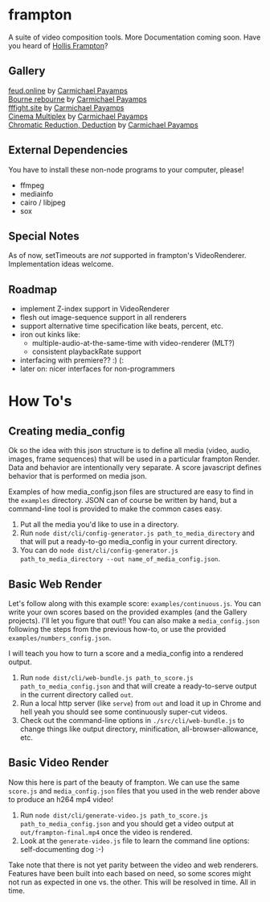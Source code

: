 # frampton
A suite of video composition tools. More Documentation coming soon.
Have you heard of [Hollis Frampton](https://en.wikipedia.org/wiki/Hollis_Frampton)?

## Gallery

[feud.online](http://www.feud.online/) by [Carmichael Payamps](http://www.carmichael.xyz)  
[Bourne rebourne](http://www.carmichael.xyz/rebourne/) by [Carmichael Payamps](http://www.carmichael.xyz)  
[fffight.site](http://www.fffight.site/) by [Carmichael Payamps](http://www.carmichael.xyz)  
[Cinema Multiplex](http://www.carmichael.xyz/multiplex/) by [Carmichael Payamps](http://www.carmichael.xyz)  
[Chromatic Reduction, Deduction](http://www.colors.black/) by [Carmichael Payamps](http://www.carmichael.xyz)

## External Dependencies

You have to install these non-node programs to your computer, please!
* ffmpeg
* mediainfo
* cairo / libjpeg
* sox

## Special Notes

As of now, setTimeouts are *not* supported in frampton's VideoRenderer. Implementation ideas welcome.

## Roadmap

* implement Z-index support in VideoRenderer
* flesh out image-sequence support in all renderers
* support alternative time specification like beats, percent, etc.
* iron out kinks like:
  * multiple-audio-at-the-same-time with video-renderer (MLT?)
  * consistent playbackRate support
* interfacing with premiere?? :) (:
* later on: nicer interfaces for non-programmers

# How To's

## Creating media_config

Ok so the idea with this json structure is to define all media (video, audio, images, frame sequences) that will be used in a particular frampton Render. Data and behavior are intentionally very separate. A score javascript defines behavior that is performed on media json.

Examples of how media_config.json files are structured are easy to find in the `examples` directory. JSON can of course be written by hand, but a command-line tool is provided to make the common cases easy.

1. Put all the media you'd like to use in a directory.
2. Run `node dist/cli/config-generator.js path_to_media_directory` and that will put a ready-to-go media_config in your current directory.
3. You can do `node dist/cli/config-generator.js path_to_media_directory --out name_of_media_config.json`.

## Basic Web Render

Let's follow along with this example score: `examples/continuous.js`. You can write your own scores based on the provided examples (and the Gallery projects). I'll let you figure that out!! You can also make a `media_config.json` following the steps from the previous how-to, or use the provided `examples/numbers_config.json`.

I will teach you how to turn a score and a media_config into a rendered output.

1. Run `node dist/cli/web-bundle.js path_to_score.js path_to_media_config.json` and that will create a ready-to-serve output in the current directory called `out`.
2. Run a local http server (like `serve`) from `out` and load it up in Chrome and hell yeah you should see some continuously super-cut videos.
3. Check out the command-line options in `./src/cli/web-bundle.js` to change things like output directory, minification, all-browser-allowance, etc.

## Basic Video Render

Now this here is part of the beauty of frampton. We can use the same `score.js` and `media_config.json` files that you used in the web render above to produce an h264 mp4 video!

1. Run `node dist/cli/generate-video.js path_to_score.js path_to_media_config.json` and you should get a video output at `out/frampton-final.mp4` once the video is rendered.
2. Look at the `generate-video.js` file to learn the command line options: self-documenting dog :-)

Take note that there is not yet parity between the video and web renderers. Features have been built into each based on need, so some scores might not run as expected in one vs. the other. This will be resolved in time. All in time.
